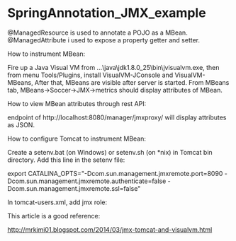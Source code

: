 # SpringAnnotation_JMX_example

 @ManagedResource is used to annotate a POJO as a MBean.
 @ManagedAttribute i used to expose a property getter and setter.
 
 How to instrument MBean:
 
 Fire up a Java Visual VM from ...\java\jdk1.8.0_25\bin\jvisualvm.exe, then
 from menu Tools/Plugins, install VisualVM-JConsole and VisualVM-MBeans, After
 that, MBeans are visible after server is started. From MBeans tab,
 MBeans->Soccer->JMX->metrics should display attributes of MBean.
 
 
 How to view MBean attributes through rest API:
 
 endpoint  of   http://localhost:8080/manager/jmxproxy/    will display attributes as JSON.
 
 
 How to configure Tomcat to instrument MBean:
 
 Create a setenv.bat (on Windows) or setenv.sh (on *nix) in Tomcat bin
 directory. Add this line in the setenv file:
 
 export CATALINA_OPTS="-Dcom.sun.management.jmxremote.port=8090 -Dcom.sun.management.jmxremote.authenticate=false    -Dcom.sun.management.jmxremote.ssl=false"
 
 In tomcat-users.xml, add jmx role:
 
 <role rolename="manager-gui"/>
 <role rolename="manager-jmx"/>
 <user username="tomcat" password="tomcat" roles="manager-gui,manager-jmx"/>
 
 
 
 This article is a good reference:
 
 http://mrkimi01.blogspot.com/2014/03/jmx-tomcat-and-visualvm.html
